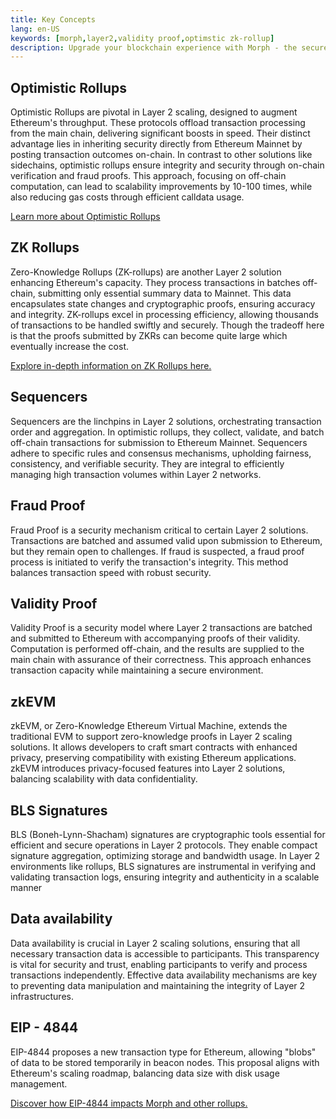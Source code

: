 ```yaml
---
title: Key Concepts
lang: en-US
keywords: [morph,layer2,validity proof,optimstic zk-rollup]
description: Upgrade your blockchain experience with Morph - the secure decentralized, cost0efficient, and high-performing optimstic zk-rollup solution. Try it now!
---
```


## Optimistic Rollups


Optimistic Rollups are pivotal in Layer 2 scaling, designed to augment Ethereum's throughput. These protocols offload transaction processing from the main chain, delivering significant boosts in speed. Their distinct advantage lies in inheriting security directly from Ethereum Mainnet by posting transaction outcomes on-chain. In contrast to other solutions like sidechains, optimistic rollups ensure integrity and security through on-chain verification and fraud proofs. This approach, focusing on off-chain computation, can lead to scalability improvements by 10-100 times, while also reducing gas costs through efficient calldata usage.

[Learn more about Optimistic Rollups](https://ethereum.org/en/developers/docs/scaling/optimistic-rollups/)

## ZK Rollups

Zero-Knowledge Rollups (ZK-rollups) are another Layer 2 solution enhancing Ethereum's capacity. They process transactions in batches off-chain, submitting only essential summary data to Mainnet. This data encapsulates state changes and cryptographic proofs, ensuring accuracy and integrity. ZK-rollups excel in processing efficiency, allowing thousands of transactions to be handled swiftly and securely. Though the tradeoff here is that the proofs submitted by ZKRs can become quite large which eventually increase the cost.

[Explore in-depth information on ZK Rollups here.](https://ethereum.org/en/developers/docs/scaling/zk-rollups/)

## Sequencers

Sequencers are the linchpins in Layer 2 solutions, orchestrating transaction order and aggregation. In optimistic rollups, they collect, validate, and batch off-chain transactions for submission to Ethereum Mainnet. Sequencers adhere to specific rules and consensus mechanisms, upholding fairness, consistency, and verifiable security. They are integral to efficiently managing high transaction volumes within Layer 2 networks.

## Fraud Proof

Fraud Proof is a security mechanism critical to certain Layer 2 solutions. Transactions are batched and assumed valid upon submission to Ethereum, but they remain open to challenges. If fraud is suspected, a fraud proof process is initiated to verify the transaction's integrity. This method balances transaction speed with robust security.

## Validity Proof

Validity Proof is a security model where Layer 2 transactions are batched and submitted to Ethereum with accompanying proofs of their validity. Computation is performed off-chain, and the results are supplied to the main chain with assurance of their correctness. This approach enhances transaction capacity while maintaining a secure environment.

## zkEVM

zkEVM, or Zero-Knowledge Ethereum Virtual Machine, extends the traditional EVM to support zero-knowledge proofs in Layer 2 scaling solutions. It allows developers to craft smart contracts with enhanced privacy, preserving compatibility with existing Ethereum applications. zkEVM introduces privacy-focused features into Layer 2 solutions, balancing scalability with data confidentiality.

## BLS Signatures

BLS (Boneh-Lynn-Shacham) signatures are cryptographic tools essential for efficient and secure operations in Layer 2 protocols. They enable compact signature aggregation, optimizing storage and bandwidth usage. In Layer 2 environments like rollups, BLS signatures are instrumental in verifying and validating transaction logs, ensuring integrity and authenticity in a scalable manner

## Data availability

Data availability is crucial in Layer 2 scaling solutions, ensuring that all necessary transaction data is accessible to participants. This transparency is vital for security and trust, enabling participants to verify and process transactions independently. Effective data availability mechanisms are key to preventing data manipulation and maintaining the integrity of Layer 2 infrastructures.

## EIP - 4844

EIP-4844 proposes a new transaction type for Ethereum, allowing "blobs" of data to be stored temporarily in beacon nodes. This proposal aligns with Ethereum's scaling roadmap, balancing data size with disk usage management.

[Discover how EIP-4844 impacts Morph and other rollups.](https://www.eip4844.com/)
